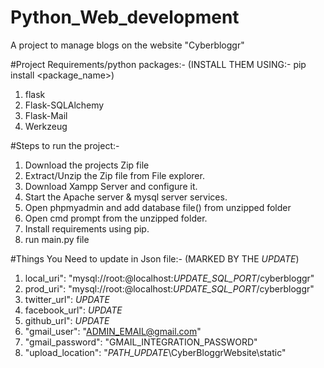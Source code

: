 # Python_Web_development
A project to manage blogs on the website "Cyberbloggr"

#Project Requirements/python packages:-
(INSTALL THEM USING:- pip install <package_name>)
1) flask
2) Flask-SQLAlchemy
3) Flask-Mail
4) Werkzeug

#Steps to run the project:-
1) Download the projects Zip file
2) Extract/Unzip the Zip file from File explorer.
3) Download Xampp Server and configure it.
4) Start the Apache server & mysql server services.
5) Open phpmyadmin and add database file() from unzipped folder
6) Open cmd prompt from the unzipped folder.
7) Install requirements using pip.
8) run main.py file


#Things You Need to update in Json file:- 
(MARKED BY THE *UPDATE*)

1) local_uri": "mysql://root:@localhost:*UPDATE_SQL_PORT*/cyberbloggr"
2) prod_uri": "mysql://root:@localhost:*UPDATE_SQL_PORT*/cyberbloggr"
3) twitter_url": *UPDATE*
4) facebook_url": *UPDATE*
5) github_url": *UPDATE*
6) "gmail_user": "ADMIN_EMAIL@gmail.com"
7) "gmail_password": "GMAIL_INTEGRATION_PASSWORD"
8) "upload_location": "*PATH_UPDATE*\\CyberBloggrWebsite\\static"
